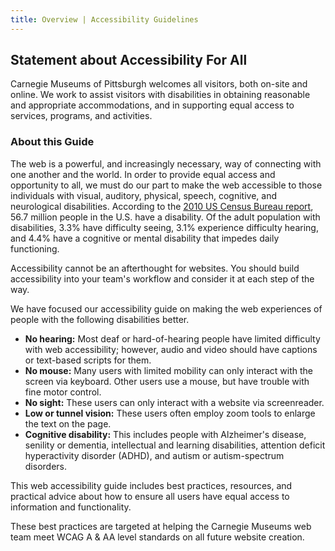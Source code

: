 ```yaml
---
title: Overview | Accessibility Guidelines
---
```

## Statement about Accessibility For All

Carnegie Museums of Pittsburgh welcomes all visitors, both on-site and online. We work to assist visitors with disabilities in obtaining reasonable and appropriate accommodations, and in supporting equal access to services, programs, and activities.

### About this Guide

The web is a powerful, and increasingly necessary, way of connecting with one another and the world. In order to provide equal access and opportunity to all, we must do our part to make the web accessible to those individuals with visual, auditory, physical, speech, cognitive, and neurological disabilities. According to the [2010 US Census Bureau report](http://www.census.gov/prod/2012pubs/p70-131.pdf), 56.7 million people in the U.S. have a disability. Of the adult population with disabilities, 3.3% have difficulty seeing, 3.1% experience difficulty hearing, and 4.4% have a cognitive or mental disability that impedes daily functioning.

Accessibility cannot be an afterthought for websites. You should build accessibility into your team's workflow and consider it at each step of the way.

We have focused our accessibility guide on making the web experiences of people with the following disabilities better.

* **No hearing:** Most deaf or hard-of-hearing people have limited difficulty with web accessibility; however, audio and video should have captions or text-based scripts for them.
* **No mouse:** Many users with limited mobility can only interact with the screen via keyboard. Other users use a mouse, but have trouble with fine motor control.
* **No sight:** These users can only interact with a website via screenreader.
* **Low or tunnel vision:** These users often employ zoom tools to enlarge the text on the page.
* **Cognitive disability:** This includes people with Alzheimer's disease, senility or dementia, intellectual and learning disabilities, attention deficit hyperactivity disorder (ADHD), and autism or autism-spectrum disorders.

This web accessibility guide includes best practices, resources, and practical advice about how to ensure all users have equal access to information and functionality.

These best practices are targeted at helping the Carnegie Museums web team meet WCAG A & AA level standards on all future website creation.
